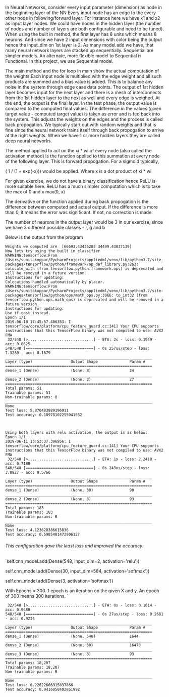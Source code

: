 In Neural Networks, consider every input parameter (dimension) as node in the beginning layer of the NN
Every input node has an edge to the every other node in following/forward layer. For instance here we have 
x1 and x2 as input layer nodes. We could have nodes in the hidden layer (the number of nodes and number of layers are both configurable
and need to be tuned). When using the built in method, the first layer has 8 units which means 8 neurons. And since 
we have 2 input dimensions with color being the output hence the input_dim on 1st layer is 2. As many model.add we have, 
that many neural network layers are stacked up sequentially. Sequential are simpler models. An alternate, more flexible 
model to Sequential is Functional. In this project, we use Sequential model.

The main method and the for loop in main show the actual computation of the 
weights.Each input node is multiplied with the edge weight and all such products are summed and a bias value is 
added. This is to balance any noise in the system through edge case data points. The output of 1st hidden layer
becomes input for the next layer and there is a mesh of interconnects from the 1st hidden layer to the next as well
and every edge is weighed. At the end, the output is the final layer. In the test phase, the output value 
is compared to the computed final values. The difference in the values (given target value - computed target value)
is taken as error and is fed back into the system. This adjusts the weights on the edges and the process 
is called back propogation. We typically start out with random weights and that is fine since the neural network
trains itself through back propogation to arrive at the right weights. When we have 1 or more hidden layers
they are called deep neural networks. 

The method applied to act on the xi * wi of every node (also called the activation method) is the function
applied to this summation at every node of the following layer. This is forward propogation.
For a sigmoid typically, 

( 1 / (1 + exp(-x))) would be applied. Where x is a dot product of xi * wi

For given exercise, we do not have a binary classification hence ReLU is more suitable here. 
ReLU has a much simpler computation which is to take the max of 0 and x
max(0, x) 

The derivative or the function applied during back propogation is the difference between computed and actual
output. If the difference is more than 0, it means the error was significant. If not, no correction is made. 

The number of neurons in the output layer would be 3 in our exercise, 
since we have 3 different possible classes - r, g and b


Below is the output from the program

```Using TensorFlow backend.
Weights we computed are  [66693.43435282 34499.43037139]
Now lets try using the built in classifier
WARNING:tensorflow:From /Users/sunitakoppar/PycharmProjects/appliedml/venv/lib/python3.7/site-packages/tensorflow/python/framework/op_def_library.py:263: colocate_with (from tensorflow.python.framework.ops) is deprecated and will be removed in a future version.
Instructions for updating:
Colocations handled automatically by placer.
WARNING:tensorflow:From /Users/sunitakoppar/PycharmProjects/appliedml/venv/lib/python3.7/site-packages/tensorflow/python/ops/math_ops.py:3066: to_int32 (from tensorflow.python.ops.math_ops) is deprecated and will be removed in a future version.
Instructions for updating:
Use tf.cast instead.
Epoch 1/1
2019-06-10 17:45:57.406353: I tensorflow/core/platform/cpu_feature_guard.cc:141] Your CPU supports instructions that this TensorFlow binary was not compiled to use: AVX2 FMA
 32/548 [>.............................] - ETA: 2s - loss: 9.1949 - acc: 0.0625
548/548 [==============================] - 0s 257us/step - loss: 7.3289 - acc: 0.1679
_________________________________________________________________
Layer (type)                 Output Shape              Param #   
=================================================================
dense_1 (Dense)              (None, 8)                 24        
_________________________________________________________________
dense_2 (Dense)              (None, 3)                 27        
=================================================================
Total params: 51
Trainable params: 51
Non-trainable params: 0
_________________________________________________________________
None
Test loss: 5.870483889196911
Test accuracy: 0.18978102255041582



Using both layers with relu activation, the output is as below:
Epoch 1/1
2019-06-11 13:53:37.396956: I tensorflow/core/platform/cpu_feature_guard.cc:141] Your CPU supports instructions that this TensorFlow binary was not compiled to use: AVX2 FMA
 32/548 [>.............................] - ETA: 1s - loss: 2.2418 - acc: 0.7188
548/548 [==============================] - 0s 243us/step - loss: 3.8827 - acc: 0.5766
_________________________________________________________________
Layer (type)                 Output Shape              Param #   
=================================================================
dense_1 (Dense)              (None, 30)                90        
_________________________________________________________________
dense_2 (Dense)              (None, 3)                 93        
=================================================================
Total params: 183
Trainable params: 183
Non-trainable params: 0
_________________________________________________________________
None
Test loss: 4.123628386615836
Test accuracy: 0.5985401472906127
```


###### This configuration gave the least loss and improved the accuracy:

`self.cnn_model.add(Dense(548, input_dim=2, activation='relu'))            

self.cnn_model.add(Dense(30, input_dim=584, activation='softmax'))

self.cnn_model.add(Dense(3, activation='softmax'))

With Epochs = 300. 1 epoch is an iteration on the given X and y. An epoch of 300 means 
300 iterations. 
`
```Epoch 300/300
 32/548 [>.............................] - ETA: 0s - loss: 0.1614 - acc: 0.9688
548/548 [==============================] - 0s 27us/step - loss: 0.2681 - acc: 0.9234
_________________________________________________________________
Layer (type)                 Output Shape              Param #   
=================================================================
dense_1 (Dense)              (None, 548)               1644      
_________________________________________________________________
dense_2 (Dense)              (None, 30)                16470     
_________________________________________________________________
dense_3 (Dense)              (None, 3)                 93        
=================================================================
Total params: 18,207
Trainable params: 18,207
Non-trainable params: 0
_________________________________________________________________
None
Test loss: 0.22622666915837866
Test accuracy: 0.9416058402861992 
```